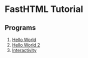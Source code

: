 # FastHTML Tutorial

## Programs 

1. [Hello World](programs/hello.py)
2. [Hello World 2](programs/hello2.py)
3. [Interactivity](programs/interactive.py)
